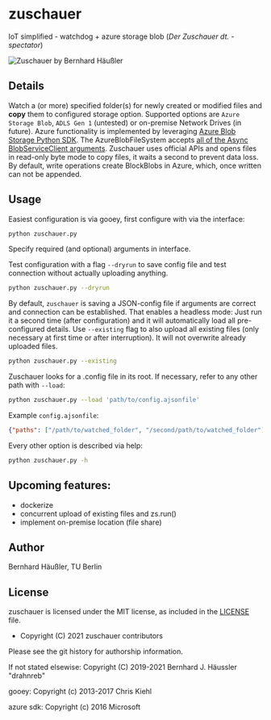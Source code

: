 # zuschauer
IoT simplified - watchdog + azure storage blob
(*Der Zuschauer dt. - spectator*)

![Zuschauer by Bernhard Häußler](/../media/screenshot.png?raw=true "Screenshot of Zuschauer")

## Details
Watch a (or more) specified folder(s) for newly created or modified files and **copy** them to configured storage option. Supported options are `Azure Storage Blob`, `ADLS Gen 1` (untested) or on-premise Network Drives (in future). Azure functionality is implemented by leveraging [Azure Blob Storage Python SDK](https://github.com/Azure/azure-sdk-for-python).
The AzureBlobFileSystem accepts [all of the Async BlobServiceClient arguments](https://docs.microsoft.com/en-us/azure/storage/blobs/storage-quickstart-blobs-python).
Zuschauer uses official APIs and opens files in read-only byte mode to copy files, it waits a second to prevent data loss.
By default, write operations create BlockBlobs in Azure, which, once written can not be appended.

## Usage
Easiest configuration is via gooey, first configure with via the interface:
```bash
python zuschauer.py
```
Specify required (and optional) arguments in interface.

Test configuration with a flag `--dryrun` to save config file and test connection without actually uploading anything.
```bash
python zuschauer.py --dryrun
```

By default, `zuschauer` is saving a JSON-config file if arguments are correct and connection can be established.
That enables a headless mode: Just run it a second time (after configuration) and it will automatically load all pre-configured details.
Use `--existing` flag to also upload all existing files (only necessary at first time or after interruption).
It will not overwrite already uploaded files.
```bash
python zuschauer.py --existing
```

Zuschauer looks for a .config file in its root. If necessary, refer to any other path with `--load`:
```bash
python zuschauer.py --load 'path/to/config.ajsonfile'
```
Example `config.ajsonfile`:
``` json
{"paths": ["/path/to/watched_folder", "/second/path/to/watched_folder"], "filetypes": "pdf;tex", "storage": "Blob", "proxy": "", "refresh": 1, "recursive": true, "verbose": true, "dryrun": false}
```

Every other option is described via help:
```bash
python zuschauer.py -h
```

## Upcoming features:
* dockerize
* concurrent upload of existing files and zs.run()
* implement on-premise location (file share)

## Author
Bernhard Häußler, TU Berlin

## License
zuschauer is licensed under the MIT license, as included in the [LICENSE](LICENSE) file.

* Copyright (C) 2021 zuschauer contributors

Please see the git history for authorship information.

If not stated elsewise:
Copyright (C) 2019-2021 Bernhard J. Häussler "drahnreb"

gooey:
Copyright (c) 2013-2017 Chris Kiehl

azure sdk:
Copyright (c) 2016 Microsoft